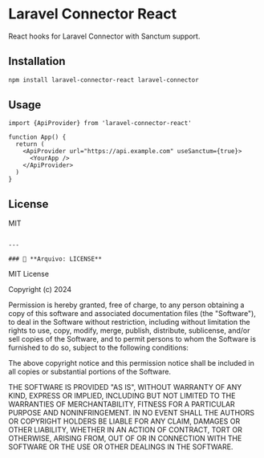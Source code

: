 # Laravel Connector React

React hooks for Laravel Connector with Sanctum support.

## Installation
```bash
npm install laravel-connector-react laravel-connector
```

## Usage
```tsx
import {ApiProvider} from 'laravel-connector-react'

function App() {
  return (
    <ApiProvider url="https://api.example.com" useSanctum={true}>
      <YourApp />
    </ApiProvider>
  )
}
```

## License

MIT
```

---

### 📄 **Arquivo: LICENSE**
```
MIT License

Copyright (c) 2024

Permission is hereby granted, free of charge, to any person obtaining a copy
of this software and associated documentation files (the "Software"), to deal
in the Software without restriction, including without limitation the rights
to use, copy, modify, merge, publish, distribute, sublicense, and/or sell
copies of the Software, and to permit persons to whom the Software is
furnished to do so, subject to the following conditions:

The above copyright notice and this permission notice shall be included in all
copies or substantial portions of the Software.

THE SOFTWARE IS PROVIDED "AS IS", WITHOUT WARRANTY OF ANY KIND, EXPRESS OR
IMPLIED, INCLUDING BUT NOT LIMITED TO THE WARRANTIES OF MERCHANTABILITY,
FITNESS FOR A PARTICULAR PURPOSE AND NONINFRINGEMENT. IN NO EVENT SHALL THE
AUTHORS OR COPYRIGHT HOLDERS BE LIABLE FOR ANY CLAIM, DAMAGES OR OTHER
LIABILITY, WHETHER IN AN ACTION OF CONTRACT, TORT OR OTHERWISE, ARISING FROM,
OUT OF OR IN CONNECTION WITH THE SOFTWARE OR THE USE OR OTHER DEALINGS IN THE
SOFTWARE.